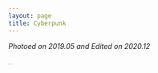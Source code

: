 ```yaml
---
layout: page
title: Cyberpunk
---
```


*Photoed on 2019.05 and Edited on 2020.12*


<img src="https://ruifmaxx.github.io//images/qinghuangdao/A.jpg" style="zoom:10%" />
<img src="https://ruifmaxx.github.io//images/qinghuangdao/B.jpg" style="zoom:10%" />





